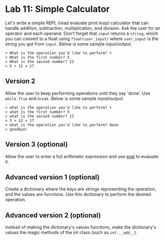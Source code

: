 
# Lab 11: Simple Calculator

Let's write a simple REPL (read evaluate print loop) calculator that can handle addition, subtraction, multiplication, and division. Ask the user for an operator and each operand. Don't forget that `input` returns a `string`, which you can convert to a float using `float(user_input)` where `user_input` is the string you got from `input`. Below is some sample input/output.


```
> What is the operation you'd like to perform? +
> What is the first number? 5
> What is the second number? 12
> 5 + 12 = 17
```


## Version 2

Allow the user to keep performing operations until they say 'done'. Use `while True` and `break`. Below is some sample input/output.

```
> what is the operation you'd like to perform? +
> what is the first number? 5
> what is the second number? 12
> 5 + 12 = 17
> what is the operation you'd like to perform? done
> goodbye! 
```


## Version 3 (optional)

Allow the user to enter a full arithmetic expression and use [eval](https://docs.python.org/3/library/functions.html#eval) to evaluate it.

## Advanced version 1 (optional)

Create a dictionary where the keys are strings representing the operation, and the values are functions. Use this dictionary to perform the desired operation.

## Advanced version 2 (optional)

Instead of making the dictionary's values functions, make the dictionary's values the magic methods of the int class (such as `int.__add__`).
